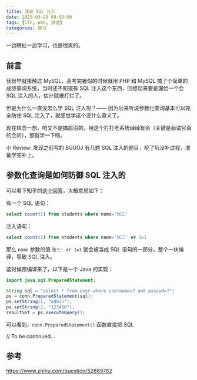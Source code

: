```yaml
---
title: 浅谈 SQL 注入
date: 2025-03-29 09:00:00
tags: [CTF, Web, 渗透]
categories: 学习
---
```


一边瞎扯一边学习，也是很爽的。
<!--more-->

## 前言

我很早就接触过 MySQL，高考完暑假的时候就用 PHP 和 MySQL 搞了个简单的成绩查询系统，当时还不知道有 SQL 注入这个东西，回想起来要是漏给一个会 SQL 注入的人，估计就被打烂了。

但是为什么一直没怎么学 SQL 注入呢？—— 因为后来听说参数化查询基本可以完全防住 SQL 注入了，就感觉学这个没什么意义了。

现在转念一想，咱又不是搞前沿的，用这个打打老系统绰绰有余（关键是面试官真的会问），那就学一下咯。

小 Review: 发现之前写的 BUUOJ 有几题 SQL 注入的题目，挖了坑没补过程，准备学完补上。

## 参数化查询是如何防御 SQL 注入的

可以看下知乎的[这个回答](https://www.zhihu.com/question/52869762)，大概意思如下：

有一个 SQL 语句：

```sql
select count(1) from students where name='张三'
```

注入语句：

```sql
select count(1) from students where name='张三' or 1=1
```

那么 `name` 参数的值 `张三' or 1=1` 就会被当成 SQL 语句的一部分，整个一块编译，导致 SQL 注入。

这时候预编译来了，以下是一个 Java 的实现：

```java
import java.sql.PreparedStatement;

String sql = "select * from user where username=? and passwd=?";
ps = conn.PreparedStatement(sql);
ps.setString(1, "admin");
ps.setString(2, "123456");
resultSet = ps.executeQuery();
```

可以看到，`conn.PreparedStatement()` 函数直接把 SQL

// To be continued...

## 参考

<https://www.zhihu.com/question/52869762>
